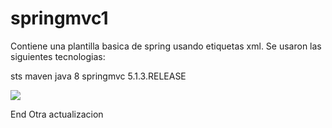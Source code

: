 # springmvc1
Contiene una plantilla basica de spring usando etiquetas xml.
Se usaron las siguientes tecnologias:

sts
maven
java 8
springmvc 5.1.3.RELEASE

<img src="https://lh6.googleusercontent.com/cYhYcRjZh-C-kgSU7dGeNlBsp_uEAiE0d9HS8beeNBTJVwxThtU7oQWQB_PJMrk2AvArooS5BSX4PwPyQj4r=w1366-h626-rw">


End
Otra actualizacion
